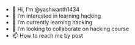- 👋 Hi, I’m @yashwanth1434
- 👀 I’m interested in learning hacking
- 🌱 I’m currently learning hacking
- 💞️ I’m looking to collaborate on hacking course
- 📫 How to reach me by post

<!---
yashwanth1434/yashwanth1434 is a ✨ special ✨ repository because its `README.md` (this file) appears on your GitHub profile.
You can click the Preview link to take a look at your changes.
--->
